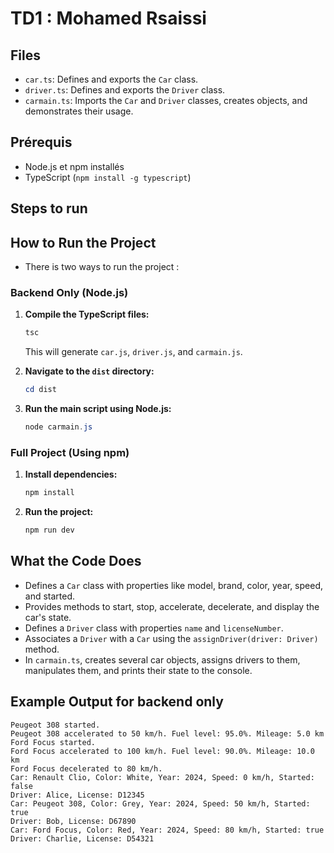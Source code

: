 # TD1 : Mohamed Rsaissi

## Files
- `car.ts`: Defines and exports the `Car` class.
- `driver.ts`: Defines and exports the `Driver` class.
- `carmain.ts`: Imports the `Car` and `Driver` classes, creates objects, and demonstrates their usage.

## Prérequis

- Node.js et npm installés
- TypeScript (`npm install -g typescript`)

## Steps to run

## How to Run the Project

- There is two ways to run the project :

### Backend Only (Node.js)
1. **Compile the TypeScript files:**
   ```powershell
   tsc 
   ```
   This will generate `car.js`, `driver.js`, and `carmain.js`.

2. **Navigate to the `dist` directory:**
   ```powershell
   cd dist
   ```

3. **Run the main script using Node.js:**
   ```powershell
   node carmain.js
   ```

### Full Project (Using npm)
1. **Install dependencies:**
   ```powershell
   npm install
   ```

2. **Run the project:**
   ```powershell
   npm run dev
   ```

## What the Code Does
- Defines a `Car` class with properties like model, brand, color, year, speed, and started.
- Provides methods to start, stop, accelerate, decelerate, and display the car's state.
- Defines a `Driver` class with properties `name` and `licenseNumber`.
- Associates a `Driver` with a `Car` using the `assignDriver(driver: Driver)` method.
- In `carmain.ts`, creates several car objects, assigns drivers to them, manipulates them, and prints their state to the console.

## Example Output for backend only
```
Peugeot 308 started.
Peugeot 308 accelerated to 50 km/h. Fuel level: 95.0%. Mileage: 5.0 km
Ford Focus started.
Ford Focus accelerated to 100 km/h. Fuel level: 90.0%. Mileage: 10.0 km
Ford Focus decelerated to 80 km/h.
Car: Renault Clio, Color: White, Year: 2024, Speed: 0 km/h, Started: false
Driver: Alice, License: D12345
Car: Peugeot 308, Color: Grey, Year: 2024, Speed: 50 km/h, Started: true
Driver: Bob, License: D67890
Car: Ford Focus, Color: Red, Year: 2024, Speed: 80 km/h, Started: true
Driver: Charlie, License: D54321
```